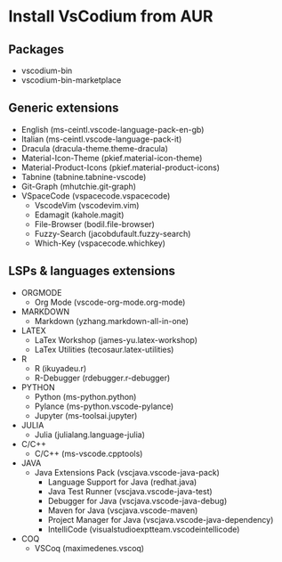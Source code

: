 # Install VsCodium from AUR




## Packages

- vscodium-bin
- vscodium-bin-marketplace




## Generic extensions

- English (ms-ceintl.vscode-language-pack-en-gb)
- Italian (ms-ceintl.vscode-language-pack-it)
- Dracula (dracula-theme.theme-dracula)
- Material-Icon-Theme (pkief.material-icon-theme)
- Material-Product-Icons (pkief.material-product-icons)
- Tabnine (tabnine.tabnine-vscode)
- Git-Graph (mhutchie.git-graph)
- VSpaceCode (vspacecode.vspacecode)
    - VscodeVim (vscodevim.vim)
    - Edamagit (kahole.magit)
    - File-Browser (bodil.file-browser)
    - Fuzzy-Search (jacobdufault.fuzzy-search)
    - Which-Key (vspacecode.whichkey)




## LSPs & languages extensions


- ORGMODE
    - Org Mode (vscode-org-mode.org-mode)
- MARKDOWN
    - Markdown (yzhang.markdown-all-in-one)
- LATEX
    - LaTex Workshop (james-yu.latex-workshop)
    - LaTex Utilities (tecosaur.latex-utilities)
- R
    - R (ikuyadeu.r)
    - R-Debugger (rdebugger.r-debugger)
- PYTHON
    - Python (ms-python.python)
    - Pylance (ms-python.vscode-pylance)
    - Jupyter (ms-toolsai.jupyter)
- JULIA
    - Julia (julialang.language-julia)
- C/C++
    - C/C++ (ms-vscode.cpptools)
- JAVA
    - Java Extensions Pack (vscjava.vscode-java-pack)
        - Language Support for Java (redhat.java)
        - Java Test Runner (vscjava.vscode-java-test)
        - Debugger for Java (vscjava.vscode-java-debug)
        - Maven for Java (vscjava.vscode-maven)
        - Project Manager for Java (vscjava.vscode-java-dependency)
        - IntelliCode (visualstudioexptteam.vscodeintellicode)
- COQ
    - VSCoq (maximedenes.vscoq)
